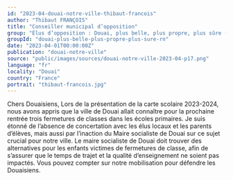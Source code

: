 ```yaml
---
id: "2023-04-douai-notre-ville-thibaut-francois"
author: "Thibaut FRANÇOIS"
title: "Conseiller municipal d’opposition"
group: "Élus d’opposition : Douai, plus belle, plus propre, plus sûre (Rassemblement National)"
groupId: "douai-plus-belle-plus-propre-plus-sure-rn"
date: "2023-04-01T00:00:00Z"
publication: "douai-notre-ville"
source: "public/images/sources/douai-notre-ville-2023-04-p17.png"
language: "fr"
locality: "Douai"
country: "France"
portrait: "thibaut-francois.jpg"
---
```


Chers Douaisiens,
Lors de la présentation de la carte scolaire 2023-2024, nous avons appris que la ville de Douai allait connaître pour la prochaine rentrée trois fermetures de classes dans les écoles primaires. Je suis étonné de l’absence de concertation avec les élus locaux et les parents d’élèves, mais aussi par l’inaction du Maire socialiste de Douai sur ce sujet crucial pour notre ville.
Le maire socialiste de Douai doit trouver des alternatives pour les enfants victimes de fermetures de classe, afin de s’assurer que le temps de trajet et la qualité d’enseignement ne soient pas impactés.
Vous pouvez compter sur notre mobilisation pour défendre les Douaisiens.
